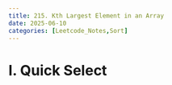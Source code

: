 ```yaml
---
title: 215. Kth Largest Element in an Array
date: 2025-06-10
categories: [Leetcode_Notes,Sort]
---
```


# I. Quick Select